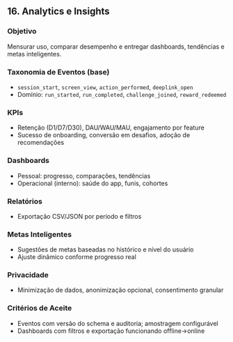 ## 16. Analytics e Insights

### Objetivo
Mensurar uso, comparar desempenho e entregar dashboards, tendências e metas inteligentes.

### Taxonomia de Eventos (base)
- `session_start`, `screen_view`, `action_performed`, `deeplink_open`
- Domínio: `run_started`, `run_completed`, `challenge_joined`, `reward_redeemed`

### KPIs
- Retenção (D1/D7/D30), DAU/WAU/MAU, engajamento por feature
- Sucesso de onboarding, conversão em desafios, adoção de recomendações

### Dashboards
- Pessoal: progresso, comparações, tendências
- Operacional (interno): saúde do app, funis, cohortes

### Relatórios
- Exportação CSV/JSON por período e filtros

### Metas Inteligentes
- Sugestões de metas baseadas no histórico e nível do usuário
- Ajuste dinâmico conforme progresso real

### Privacidade
- Minimização de dados, anonimização opcional, consentimento granular

### Critérios de Aceite
- Eventos com versão do schema e auditoria; amostragem configurável
- Dashboards com filtros e exportação funcionando offline→online

